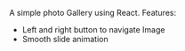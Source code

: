 A simple photo Gallery using React.
Features:
* Left and right button to navigate Image
* Smooth slide animation

